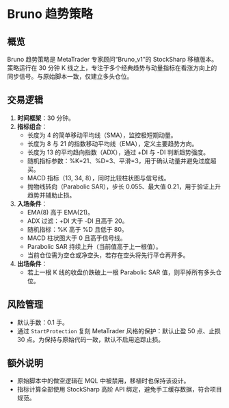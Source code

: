 # Bruno 趋势策略

## 概览

Bruno 趋势策略是 MetaTrader 专家顾问“Bruno_v1”的 StockSharp 移植版本。策略运行在 30 分钟 K 线之上，专注于多个经典趋势与动量指标在看涨方向上的同步信号。与原始脚本一致，仅建立多头仓位。

## 交易逻辑

1. **时间框架**：30 分钟。
2. **指标组合**：
   - 长度为 4 的简单移动平均线（SMA），监控极短期动量。
   - 长度为 8 与 21 的指数移动平均线（EMA），定义主要趋势方向。
   - 长度为 13 的平均趋向指数（ADX），通过 +DI 与 -DI 判断趋势强度。
   - 随机指标参数：%K=21、%D=3、平滑=3，用于确认动量并避免过度超买。
   - MACD 指标（13, 34, 8），同时比较柱状图与信号线。
   - 抛物线转向（Parabolic SAR），步长 0.055、最大值 0.21，用于验证上升趋势并辅助止损。
3. **入场条件**：
   - EMA(8) 高于 EMA(21)。
   - ADX 过滤：+DI 大于 -DI 且高于 20。
   - 随机指标：%K 高于 %D 且低于 80。
   - MACD 柱状图大于 0 且高于信号线。
   - Parabolic SAR 持续上升（当前值高于上一根值）。
   - 当前仓位需为空仓或净空头，若存在空头将先行平仓再开多。
4. **出场条件**：
   - 若上一根 K 线的收盘价跌破上一根 Parabolic SAR 值，则平掉所有多头仓位。

## 风险管理

- 默认手数：0.1 手。
- 通过 `StartProtection` 复刻 MetaTrader 风格的保护：默认止盈 50 点、止损 30 点。为保持与原始代码一致，默认不启用追踪止损。

## 额外说明

- 原始脚本中的做空逻辑在 MQL 中被禁用，移植时也保持该设计。
- 指标计算全部使用 StockSharp 高阶 API 绑定，避免手工缓存数据，符合项目规范。
